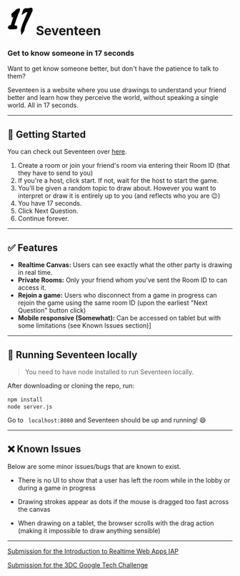 #  ![logo](https://github.com/caydennn/iap-submission/blob/main/logo.png) Seventeen

### Get to know someone in 17 seconds

Want to get know someone better, but don't have the patience to talk to them? 

Seventeen is a website where you use drawings to understand your friend better and learn how they perceive the world, without speaking a single world.
All in 17 seconds.


---



## :runner: Getting Started

You can check out Seventeen over [here](https://seventeen-web-app.up.railway.app/).

1. Create a room or join your friend's room via entering their Room ID (that they have to send to you)
2. If you're a host, click start. If not, wait for the host to start the game.
3. You'll be given a random topic to draw about. However you want to interpret or draw it is entirely up to you (and reflects who you are 😉)
4. You have 17 seconds. 
5. Click Next Question.
6. Continue forever.

---



## :white_check_mark: Features

- **Realtime Canvas:** Users can see exactly what the other party is drawing in real time. 
- **Private Rooms:** Only your friend whom you've sent the Room ID to can access it. 
- **Rejoin a game:** Users who disconnect from a game in progress can rejoin the game using the same room ID (upon the earliest "Next Question" button click)
- **Mobile responsive (Somewhat):** Can be accessed on tablet but with some limitations (see Known Issues section)]



---



## :hammer: Running Seventeen locally

> You need to have node installed to run Seventeen locally.

After downloading or cloning the repo, run:

```command
npm install
node server.js
```

Go to ``` localhost:8080``` and Seventeen should be up and running! :smile:



---



## :x: Known Issues

Below are some minor issues/bugs that are known to exist.

- There is no UI to show that a user has left the room while in the lobby or during a game in progress

- Drawing strokes appear as dots if the mouse is dragged too fast across the canvas 

- When drawing on a tablet, the browser scrolls with the drag action (making it impossible to draw anything sensible)


---



[Submission for the Introduction to Realtime Web Apps IAP](http://realtime-apps-iap.github.io/competition)

[Submission for the 3DC Google Tech Challenge](https://3dc.opensutd.org/gtc/)
  



